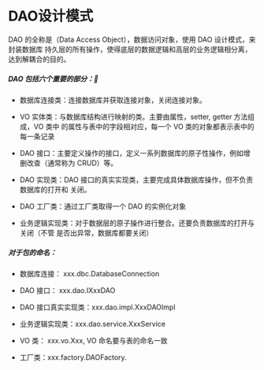 # DAO设计模式

DAO 的全称是（Data Access Object），数据访问对象，使用 DAO 设计模式，来封装数据库 持久层的所有操作，使得底层的数据逻辑和高层的业务逻辑相分离，达到解耦合的目的。 

##### DAO 包括六个重要的部分：

- 数据库连接类：连接数据库并获取连接对象，关闭连接对象。

- VO 实体类：与数据库结构进行映射的类。主要由属性，setter, getter 方法组成，VO 类中 的属性与表中的字段相对应，每一个 VO 类的对象都表示表中的每一条记录 

- DAO 接口：主要定义操作的接口，定义一系列数据库的原子性操作，例如增删改查（通常称为 CRUD）等。

- DAO 实现类：DAO 接口的真实实现类，主要完成具体数据库操作，但不负责数据库的打开和 关闭。 

- DAO 工厂类：通过工厂类取得一个 DAO 的实例化对象

- 业务逻辑实现类：对于数据层的原子操作进行整合。还要负责数据库的打开与关闭（不管 是否出异常，数据库都要关闭） 

##### 对于包的命名：

- 数据库连接： xxx.dbc.DatabaseConnection

- DAO 接口： xxx.dao.IXxxDAO

- DAO 接口真实实现类：xxx.dao.impl.XxxDAOImpl

- 业务逻辑实现类：xxx.dao.service.XxxService

- VO 类： xxx.vo.Xxx, VO 命名要与表的命名一致

- 工厂类：xxx.factory.DAOFactory.


